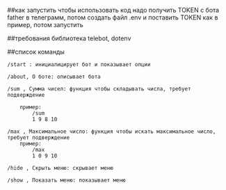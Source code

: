 ##как запустить
    чтобы использовать код надо получить TOKEN с бота father в телеграмм, потом создать файл .env и поставить TOKEN как в пример, потом запустить

##требования
    библиотека telebot, dotenv


##список команды

    /start : инициалицирует бот и показывает опции

    /about, О боте: описывает бота

    /sum , Сумма чисел: функция чтобы складывать числа, требует подверждение

        пример:
            /sum
            1 9 8 10

    /max , Максимальное число: функция чтобы искать максимальное число, требует подверждение
        пример:
            /max
            1 0 9 10

    /hide , Скрыть меню: скрывает меню
    
    /show , Показать меню: показывает меню

